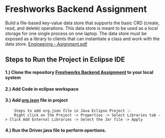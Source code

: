 # Freshworks Backend Assignment
Build a file-based key-value data store that supports the basic CRD (create, read, and delete) operations. This data store is meant to be used as a local storage for one single process on one laptop. The data store must be exposed as a library to clients that can instantiate a class and work with the data store. [Engineering - Asignment.pdf](https://github.com/singhgaurav24/Freshworks_Backend_Assignment/blob/main/Engineering%20-%20Asignment.pdf)

## Steps to Run the Project in Eclipse IDE
#### 1.) Clone the repository [Freshworks Backend Assignment](https://github.com/singhgaurav24/Freshworks_Backend_Assignment) to your local system
#### 2.) Add Code in eclipse workspace
#### 3.) Add [org.json](https://github.com/singhgaurav24/Freshworks_Backend_Assignment/blob/main/Code/org.json.jar) file in project
        Steps to add org.json file in Java Eclipse Project :- 
        Right click on the Project -> Properties -> Select Libraries tab -> Click Add External Libraries -> Select the Jar file -> Apply 
#### 4.) Run the Driver.java file to perform opertions.
